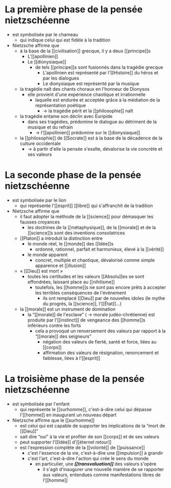 # La première phase de la pensée nietzschéenne

- est symbolisée par le chameau
  - qui indique celui qui est fidèle à la tradition
- Nietzsche affirme que
  - à la base de la [[civilisation]] grecque, il y a deux [[principe]]s
    - L’[[apollinien]]
    - Le [[dionysiaque]]
	    - de tels [[principe]]s sont fusionnés dans la tragédie grecque
			- L'apollinien est représenté par l'[[Histoire]] du héros et par les dialogues
			- Le dionysiaque est représenté par la musique
  - la tragédie naît des chants choraux en l'honneur de Dionysos
    - elle provient d'une expérience chaotique et irrationnelle
      - laquelle est endurée et acceptée grâce à la médiation de la représentation poétique
        - → la tragédie périt et la [[philosophie]] naît
  - la tragédie entame son déclin avec Euripide
    - dans ses tragédies, prédomine le dialogue au détriment de la musique et du refrain
      - → l'[[apollinien]] prédomine sur le [[dionysiaque]]
  - la [[philosophie]] de [[Socrate]] est à la base de la décadence de la culture occidentale
    - → à partir d'elle la pensée s'exalte, dévalorise la vie concrète et ses valeurs

# La seconde phase de la pensée nietzschéenne

- est symbolisée par le lion
  - qui représente l'[[esprit]] [[libre]] qui s'affranchit de la tradition
- Nietzsche affirme que
  - il faut adopter la méthode de la [[science]] pour démasquer les fausses croyances
    - les doctrines de la [[métaphysique]], de la [[morale]] et de la [[science]]s sont des inventions consolatrices
  - [[Platon]] a introduit la distinction entre
    - le monde réel, le [[monde]] des [[Idée]]s
      - ordonné, rationnel, parfait et harmonieux, élevé à la [[vérité]]
    - le monde apparent
      - concret, multiple et chaotique, dévalorisé comme simple apparence et [[illusion]]
  - « [[Dieu]] est mort »
    - toutes les certitudes et les valeurs [[Absolu]]es se sont effondrées, laissant place au [[nihilisme]]
      - toutefois, les [[homme]]s ne sont pas encore prêts à accepter les terribles conséquences de l'événement
        - ils ont remplacé [[Dieu]] par de nouvelles idoles (le mythe du progrès, la [[science]], l'[[État]]...)
  - la [[morale]] est un instrument de domination
    - la “[[morale]] de l'esclave” ( → morale judéo-chrétienne) est produite par l'[[instinct]] de vengeance des [[homme]]s inférieurs contre les forts
      - cela a provoqué un renversement des valeurs par rapport à la “[[morale]] des seigneurs”
        - négation des valeurs de fierté, santé et force, liées au [[corps]]
        - affirmation des valeurs de résignation, renoncement et faiblesse, liées à l'[[esprit]]

# La troisième phase de la pensée nietzschéenne

- est symbolisée par l'enfant
  - qui représente le [[surhomme]], c'est-à-dire celui qui dépasse l'[[homme]] en inaugurant un nouveau départ
- Nietzsche affirme que le [[surhomme]]
  - est celui qui est capable de supporter les implications de la “mort de [[Dieu]]”
  - sait dire “oui” à la vie et profiter de son [[corps]] et de ses valeurs
  - peut supporter l'[[Idée]] d'[[éternel retour]]
  - est l'expression complète de la [[volonté]] de [[puissance]]
    - c'est l'essence de la vie, c'est-à-dire une [[impulsion]] à grandir
    - c'est l'art, c'est-à-dire l'action qui crée le sens du monde
      - en particulier, une ***[[transvaluation]]*** des valeurs s'opère
        - il s'agit d'inaugurer une nouvelle manière de se rapporter aux valeurs, entendues comme manifestations libres de l'[[homme]]